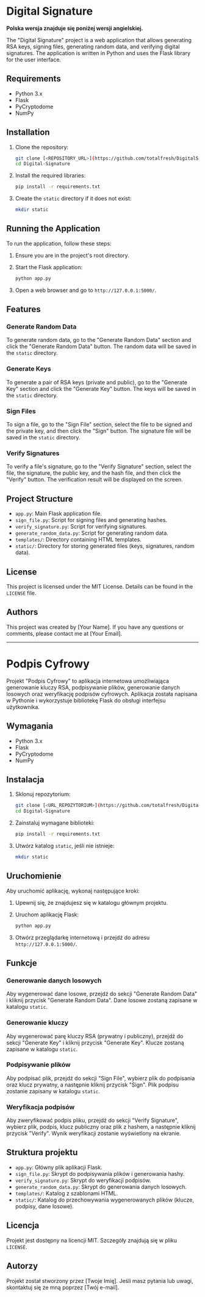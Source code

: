 # Digital Signature

**Polska wersja znajduje się poniżej wersji angielskiej.**

The "Digital Signature" project is a web application that allows generating RSA keys, signing files, generating random data, and verifying digital signatures. The application is written in Python and uses the Flask library for the user interface.

## Requirements

- Python 3.x
- Flask
- PyCryptodome
- NumPy

## Installation

1. Clone the repository:
    ```bash
    git clone [<REPOSITORY_URL>](https://github.com/totalfresh/DigitalSignature)
    cd Digital-Signature
    ```

2. Install the required libraries:
    ```bash
    pip install -r requirements.txt
    ```

3. Create the `static` directory if it does not exist:
    ```bash
    mkdir static
    ```

## Running the Application

To run the application, follow these steps:

1. Ensure you are in the project's root directory.

2. Start the Flask application:
    ```bash
    python app.py
    ```

3. Open a web browser and go to `http://127.0.0.1:5000/`.

## Features

### Generate Random Data

To generate random data, go to the "Generate Random Data" section and click the "Generate Random Data" button. The random data will be saved in the `static` directory.

### Generate Keys

To generate a pair of RSA keys (private and public), go to the "Generate Key" section and click the "Generate Key" button. The keys will be saved in the `static` directory.

### Sign Files

To sign a file, go to the "Sign File" section, select the file to be signed and the private key, and then click the "Sign" button. The signature file will be saved in the `static` directory.

### Verify Signatures

To verify a file's signature, go to the "Verify Signature" section, select the file, the signature, the public key, and the hash file, and then click the "Verify" button. The verification result will be displayed on the screen.

## Project Structure

- `app.py`: Main Flask application file.
- `sign_file.py`: Script for signing files and generating hashes.
- `verify_signature.py`: Script for verifying signatures.
- `generate_random_data.py`: Script for generating random data.
- `templates/`: Directory containing HTML templates.
- `static/`: Directory for storing generated files (keys, signatures, random data).

## License

This project is licensed under the MIT License. Details can be found in the `LICENSE` file.

## Authors

This project was created by [Your Name]. If you have any questions or comments, please contact me at [Your Email].

---

# Podpis Cyfrowy

Projekt "Podpis Cyfrowy" to aplikacja internetowa umożliwiająca generowanie kluczy RSA, podpisywanie plików, generowanie danych losowych oraz weryfikację podpisów cyfrowych. Aplikacja została napisana w Pythonie i wykorzystuje bibliotekę Flask do obsługi interfejsu użytkownika.

## Wymagania

- Python 3.x
- Flask
- PyCryptodome
- NumPy

## Instalacja

1. Sklonuj repozytorium:
    ```bash
    git clone [<URL_REPOZYTORIUM>](https://github.com/totalfresh/DigitalSignature)
    cd Digital-Signature
    ```

2. Zainstaluj wymagane biblioteki:
    ```bash
    pip install -r requirements.txt
    ```

3. Utwórz katalog `static`, jeśli nie istnieje:
    ```bash
    mkdir static
    ```

## Uruchomienie

Aby uruchomić aplikację, wykonaj następujące kroki:

1. Upewnij się, że znajdujesz się w katalogu głównym projektu.

2. Uruchom aplikację Flask:
    ```bash
    python app.py
    ```

3. Otwórz przeglądarkę internetową i przejdź do adresu `http://127.0.0.1:5000/`.

## Funkcje

### Generowanie danych losowych

Aby wygenerować dane losowe, przejdź do sekcji "Generate Random Data" i kliknij przycisk "Generate Random Data". Dane losowe zostaną zapisane w katalogu `static`.

### Generowanie kluczy

Aby wygenerować parę kluczy RSA (prywatny i publiczny), przejdź do sekcji "Generate Key" i kliknij przycisk "Generate Key". Klucze zostaną zapisane w katalogu `static`.

### Podpisywanie plików

Aby podpisać plik, przejdź do sekcji "Sign File", wybierz plik do podpisania oraz klucz prywatny, a następnie kliknij przycisk "Sign". Plik podpisu zostanie zapisany w katalogu `static`.

### Weryfikacja podpisów

Aby zweryfikować podpis pliku, przejdź do sekcji "Verify Signature", wybierz plik, podpis, klucz publiczny oraz plik z hashem, a następnie kliknij przycisk "Verify". Wynik weryfikacji zostanie wyświetlony na ekranie.

## Struktura projektu

- `app.py`: Główny plik aplikacji Flask.
- `sign_file.py`: Skrypt do podpisywania plików i generowania hashy.
- `verify_signature.py`: Skrypt do weryfikacji podpisów.
- `generate_random_data.py`: Skrypt do generowania danych losowych.
- `templates/`: Katalog z szablonami HTML.
- `static/`: Katalog do przechowywania wygenerowanych plików (klucze, podpisy, dane losowe).

## Licencja

Projekt jest dostępny na licencji MIT. Szczegóły znajdują się w pliku `LICENSE`.

## Autorzy

Projekt został stworzony przez [Twoje Imię]. Jeśli masz pytania lub uwagi, skontaktuj się ze mną poprzez [Twój e-mail].
